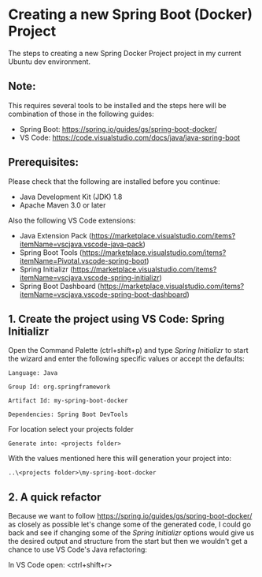 # Creating a new Spring Boot (Docker) Project
The steps to creating a new Spring Docker Project project in my current Ubuntu dev environment.

## Note:
This requires several tools to be installed and the steps here will be combination
of those in the following guides:
 - Spring Boot: https://spring.io/guides/gs/spring-boot-docker/
 - VS Code: https://code.visualstudio.com/docs/java/java-spring-boot   

## Prerequisites:
Please check that the following are installed before you continue:
 - Java Development Kit (JDK) 1.8
 - Apache Maven 3.0 or later

 Also the following VS Code extensions:
 - Java Extension Pack (https://marketplace.visualstudio.com/items?itemName=vscjava.vscode-java-pack)
 - Spring Boot Tools (https://marketplace.visualstudio.com/items?itemName=Pivotal.vscode-spring-boot)
 - Spring Initializr (https://marketplace.visualstudio.com/items?itemName=vscjava.vscode-spring-initializr)
 - Spring Boot Dashboard (https://marketplace.visualstudio.com/items?itemName=vscjava.vscode-spring-boot-dashboard)


## 1. Create the project using VS Code: Spring Initializr
Open the Command Palette (ctrl+shift+p) and type *Spring Initializr* to start
the wizard and enter the following specific values or accept the defaults:
```
Language: Java
```
```
Group Id: org.springframework
```
```
Artifact Id: my-spring-boot-docker
```
```
Dependencies: Spring Boot DevTools
```

For location select your projects folder
```
Generate into: <projects folder>
```
With the values mentioned here this will generation your project into:
```
..\<projects folder>\my-spring-boot-docker
```

## 2. A quick refactor
Because we want to follow https://spring.io/guides/gs/spring-boot-docker/ as
closely as possible let's change some of the generated code, I could go back and
see if changing some of the *Spring Initializr* options would give us the
desired output and structure from the start but then we wouldn't get a chance
to use VS Code's Java refactoring:

In VS Code open: <path>
<ctrl+shift+r>
